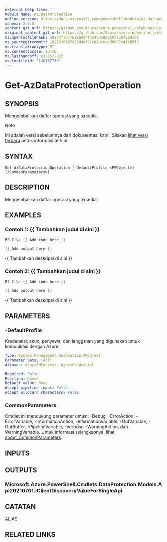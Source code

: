 ```yaml
---
external help file: ''
Module Name: Az.DataProtection
online version: https://docs.microsoft.com/powershell/module/az.dataprotection/get-azdataprotectionoperation
schema: 2.0.0
content_git_url: https://github.com/Azure/azure-powershell/blob/main/src/DataProtection/help/Get-AzDataProtectionOperation.md
original_content_git_url: https://github.com/Azure/azure-powershell/blob/main/src/DataProtection/help/Get-AzDataProtectionOperation.md
ms.openlocfilehash: a9244f78776118e8ffa54c850d860775bf2ad1bb
ms.sourcegitcommit: 1927316437817d48f97c62dceced0067c41b95f2
ms.translationtype: MT
ms.contentlocale: id-ID
ms.lasthandoff: 03/15/2022
ms.locfileid: "140107739"
---
```

# Get-AzDataProtectionOperation

## SYNOPSIS
Mengembalikan daftar operasi yang tersedia.

> [!NOTE]
>Ini adalah versi sebelumnya dari dokumentasi kami. Silakan [lihat versi terbaru](/powershell/module/az.dataprotection/get-azdataprotectionoperation) untuk informasi terkini.

## SYNTAX

```
Get-AzDataProtectionOperation [-DefaultProfile <PSObject>] [<CommonParameters>]
```

## DESCRIPTION
Mengembalikan daftar operasi yang tersedia.

## EXAMPLES

### Contoh 1: {{ Tambahkan judul di sini }}
```powershell
PS C:\> {{ Add code here }}

{{ Add output here }}
```

{{ Tambahkan deskripsi di sini }}

### Contoh 2: {{ Tambahkan judul di sini }}
```powershell
PS C:\> {{ Add code here }}

{{ Add output here }}
```

{{ Tambahkan deskripsi di sini }}

## PARAMETERS

### -DefaultProfile
Kredensial, akun, penyewa, dan langganan yang digunakan untuk komunikasi dengan Azure.

```yaml
Type: System.Management.Automation.PSObject
Parameter Sets: (All)
Aliases: AzureRMContext, AzureCredential

Required: False
Position: Named
Default value: None
Accept pipeline input: False
Accept wildcard characters: False
```

### CommonParameters
Cmdlet ini mendukung parameter umum: -Debug, -ErrorAction, -ErrorVariable, -InformationAction, -InformationVariable, -OutVariable, -OutBuffer, -PipelineVariable, -Verbose, -WarningAction, dan -WarningVariable. Untuk informasi selengkapnya, lihat [about_CommonParameters](http://go.microsoft.com/fwlink/?LinkID=113216).

## INPUTS

## OUTPUTS

### Microsoft.Azure.PowerShell.Cmdlets.DataProtection.Models.Api20210701.IClientDiscoveryValueForSingleApi

## CATATAN

ALIAS

## RELATED LINKS

